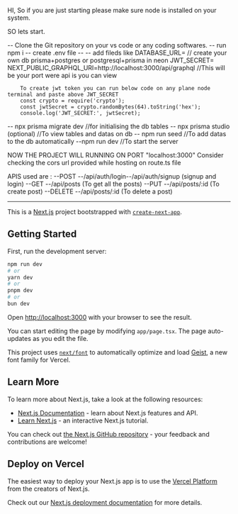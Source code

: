 
HI, So if you are just starting please make sure node is installed on your system.

SO lets start.

-- Clone the Git repository on your vs code or any coding softwares.
-- run npm i
-- create .env file
-- -- add fileds like
      DATABASE_URL=<your-postgresql-url>  // create your own db prisma+postgres or postgresql+prisma in neon 
      JWT_SECRET=<your-secret-key>    
      NEXT_PUBLIC_GRAPHQL_URI=http://localhost:3000/api/graphql   //This will be your port were api is you can view

        To create jwt token you can run below code on any plane node terminal and paste above JWT_SECRET
        const crypto = require('crypto');
        const jwtSecret = crypto.randomBytes(64).toString('hex');
        console.log('JWT_SECRET:', jwtSecret);
-- npx prisma migrate dev //for initialising the db tables
-- npx prisma studio (optional) //To view tables and datas on db
-- npm run seed //To add datas to the db automatically
--npm run dev //To start the server


NOW THE PROJECT WILL RUNNING ON PORT "localhost:3000"
Consider checking the cors url provided while hosting on route.ts file


APIS used are :
--POST      --/api/auth/login--/api/auth/signup     (signup and login)
--GET       --/api/posts                            (To get all the posts)
--PUT       --/api/posts/:id                        (To create post)
--DELETE    --/api/posts/:id	                    (To delete a post)





--------------------------------------------------------------------------------------------------------------






This is a [Next.js](https://nextjs.org) project bootstrapped with [`create-next-app`](https://nextjs.org/docs/app/api-reference/cli/create-next-app).

## Getting Started

First, run the development server:

```bash
npm run dev
# or
yarn dev
# or
pnpm dev
# or
bun dev
```

Open [http://localhost:3000](http://localhost:3000) with your browser to see the result.

You can start editing the page by modifying `app/page.tsx`. The page auto-updates as you edit the file.

This project uses [`next/font`](https://nextjs.org/docs/app/building-your-application/optimizing/fonts) to automatically optimize and load [Geist](https://vercel.com/font), a new font family for Vercel.

## Learn More

To learn more about Next.js, take a look at the following resources:

- [Next.js Documentation](https://nextjs.org/docs) - learn about Next.js features and API.
- [Learn Next.js](https://nextjs.org/learn) - an interactive Next.js tutorial.

You can check out [the Next.js GitHub repository](https://github.com/vercel/next.js) - your feedback and contributions are welcome!

## Deploy on Vercel

The easiest way to deploy your Next.js app is to use the [Vercel Platform](https://vercel.com/new?utm_medium=default-template&filter=next.js&utm_source=create-next-app&utm_campaign=create-next-app-readme) from the creators of Next.js.

Check out our [Next.js deployment documentation](https://nextjs.org/docs/app/building-your-application/deploying) for more details.





